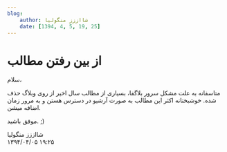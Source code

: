 ```yaml
---
blog:
    author: شااززز منگولیا
    date: [1394, 4, 5, 19, 25]
---
```

# از بین رفتن مطالب

<div class="cnt">
سلام،<p></p>
<p>متاسفانه به علت مشکل سرور بلاگفا، بسیاری از مطالب سال اخیر از روی وبلاگ حذف شده. خوشبختانه اکثر این مطالب به صورت آرشیو در دسترس هستن و به مرور زمان اضافه میشن.</p>

<p>موفق باشید. ;)</p>

</div>

<div class="blog-info">
    <div class="blog-author">شااززز منگولیا</div>
    <div class="blog-date">۱۳۹۴/۰۴/۰۵ ۱۹:۲۵</div>
</div>


